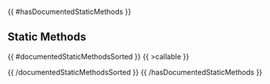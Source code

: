 {{ #hasDocumentedStaticMethods }}
## Static Methods

{{ #documentedStaticMethodsSorted }}
{{ >callable }}

{{ /documentedStaticMethodsSorted }}
{{ /hasDocumentedStaticMethods }}